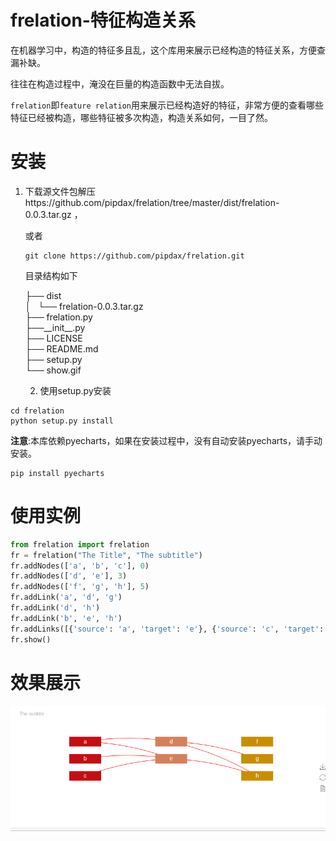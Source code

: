 # frelation-特征构造关系
在机器学习中，构造的特征多且乱，这个库用来展示已经构造的特征关系，方便查漏补缺。

往往在构造过程中，淹没在巨量的构造函数中无法自拔。

`frelation`即`feature relation`用来展示已经构造好的特征，非常方便的查看哪些特征已经被构造，哪些特征被多次构造，构造关系如何，一目了然。

# 安装

1. 下载源文件包解压https://github.com/pipdax/frelation/tree/master/dist/frelation-0.0.3.tar.gz ，

   或者

   ```shell
   git clone https://github.com/pipdax/frelation.git
   ```

   目录结构如下

   ├── dist  
   │   └── frelation-0.0.3.tar.gz  
   ├── frelation.py  
   ├──\_\_init\_\_.py  
   ├── LICENSE  
   ├── README.md  
   ├── setup.py  
   └── show.gif  
   
   2. 使用setup.py安装

```shell
cd frelation
python setup.py install
```
**注意**:本库依赖pyecharts，如果在安装过程中，没有自动安装pyecharts，请手动安装。
```shell
pip install pyecharts
```

# 使用实例

```python
from frelation import frelation
fr = frelation("The Title", "The subtitle")
fr.addNodes(['a', 'b', 'c'], 0)
fr.addNodes(['d', 'e'], 3)
fr.addNodes(['f', 'g', 'h'], 5)
fr.addLink('a', 'd', 'g')
fr.addLink('d', 'h')
fr.addLink('b', 'e', 'h')
fr.addLinks([{'source': 'a', 'target': 'e'}, {'source': 'c', 'target': 'e'}])
fr.show()
```

# 效果展示

![show](show.gif)
